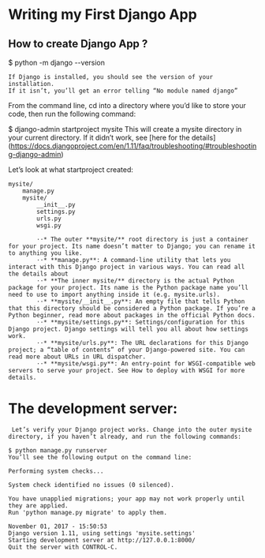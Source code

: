# Writing my First Django App

## How to create Django App ?

 $ python -m django --version
 
    If Django is installed, you should see the version of your installation.
    If it isn’t, you’ll get an error telling “No module named django”
 
 From the command line, cd into a directory where you’d like to store your code, then run the following command:

 $ django-admin startproject mysite
  This will create a mysite directory in your current directory. If it didn’t work, see [here for the details] (https://docs.djangoproject.com/en/1.11/faq/troubleshooting/#troubleshooting-django-admin)
  
  Let’s look at what startproject created:

    mysite/
        manage.py
        mysite/
            __init__.py
            settings.py
            urls.py
            wsgi.py
            
            ⋅⋅* The outer **mysite/** root directory is just a container for your project. Its name doesn’t matter to Django; you can rename it to anything you like.
            ⋅⋅* **manage.py**: A command-line utility that lets you interact with this Django project in various ways. You can read all the details about
            ⋅⋅* **The inner mysite/** directory is the actual Python package for your project. Its name is the Python package name you’ll need to use to import anything inside it (e.g. mysite.urls).
            ⋅⋅* **mysite/__init__.py**: An empty file that tells Python that this directory should be considered a Python package. If you’re a Python beginner, read more about packages in the official Python docs.
            ⋅⋅* **mysite/settings.py**: Settings/configuration for this Django project. Django settings will tell you all about how settings work.
            ⋅⋅* **mysite/urls.py**: The URL declarations for this Django project; a “table of contents” of your Django-powered site. You can read more about URLs in URL dispatcher.
            ⋅⋅* **mysite/wsgi.py**: An entry-point for WSGI-compatible web servers to serve your project. See How to deploy with WSGI for more details.
            
            
# The development server:
     Let’s verify your Django project works. Change into the outer mysite directory, if you haven’t already, and run the following commands:

    $ python manage.py runserver
    You’ll see the following output on the command line:

    Performing system checks...

    System check identified no issues (0 silenced).

    You have unapplied migrations; your app may not work properly until they are applied.
    Run 'python manage.py migrate' to apply them.

    November 01, 2017 - 15:50:53
    Django version 1.11, using settings 'mysite.settings'
    Starting development server at http://127.0.0.1:8000/
    Quit the server with CONTROL-C.
            
